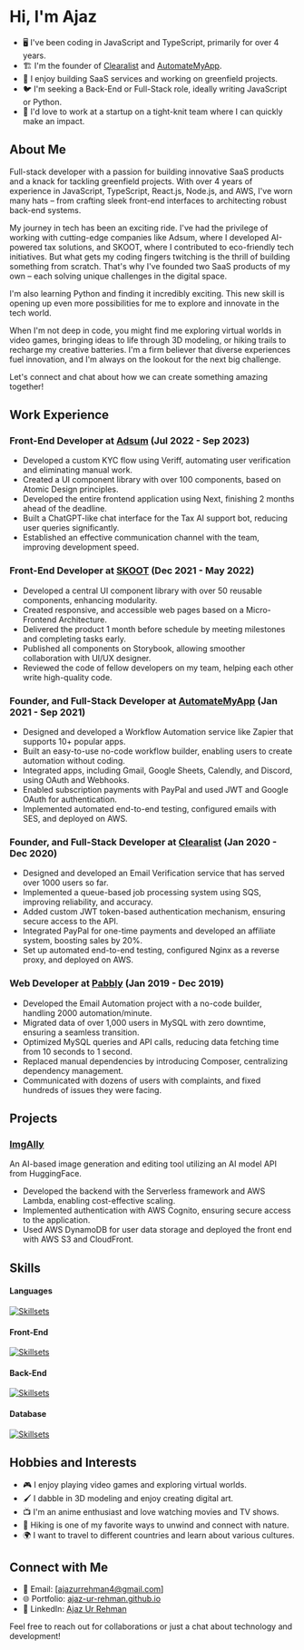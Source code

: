 # Hi, I'm Ajaz

* 🖥️ I've been coding in JavaScript and TypeScript, primarily for over 4 years.
* 🏗️ I'm the founder of [Clearalist](https://clearalist.com) and [AutomateMyApp](https://automatemyapp.com).
* 🦀 I enjoy building SaaS services and working on greenfield projects.
* 🐦 I'm seeking a Back-End or Full-Stack role, ideally writing JavaScript or Python.
* 🎤 I'd love to work at a startup on a tight-knit team where I can quickly make an impact.

## About Me

Full-stack developer with a passion for building innovative SaaS products and a knack for tackling greenfield projects. With over 4 years of experience in JavaScript, TypeScript, React.js, Node.js, and AWS, I've worn many hats – from crafting sleek front-end interfaces to architecting robust back-end systems.

My journey in tech has been an exciting ride. I've had the privilege of working with cutting-edge companies like Adsum, where I developed AI-powered tax solutions, and SKOOT, where I contributed to eco-friendly tech initiatives. But what gets my coding fingers twitching is the thrill of building something from scratch. That's why I've founded two SaaS products of my own – each solving unique challenges in the digital space.

I'm also learning Python and finding it incredibly exciting. This new skill is opening up even more possibilities for me to explore and innovate in the tech world.

When I'm not deep in code, you might find me exploring virtual worlds in video games, bringing ideas to life through 3D modeling, or hiking trails to recharge my creative batteries. I'm a firm believer that diverse experiences fuel innovation, and I'm always on the lookout for the next big challenge.

Let's connect and chat about how we can create something amazing together!

## Work Experience

### Front-End Developer at [Adsum](https://adsum-works.com) (Jul 2022 - Sep 2023)
* Developed a custom KYC flow using Veriff, automating user verification and eliminating manual work.
* Created a UI component library with over 100 components, based on Atomic Design principles.
* Developed the entire frontend application using Next, finishing 2 months ahead of the deadline.
* Built a ChatGPT-like chat interface for the Tax AI support bot, reducing user queries significantly.
* Established an effective communication channel with the team, improving development speed.

### Front-End Developer at [SKOOT](https://skoot.eco) (Dec 2021 - May 2022)
* Developed a central UI component library with over 50 reusable components, enhancing modularity.
* Created responsive, and accessible web pages based on a Micro-Frontend Architecture.
* Delivered the product 1 month before schedule by meeting milestones and completing tasks early.
* Published all components on Storybook, allowing smoother collaboration with UI/UX designer.
* Reviewed the code of fellow developers on my team, helping each other write high-quality code.

### Founder, and Full-Stack Developer at [AutomateMyApp](https://automatemyapp.com) (Jan 2021 - Sep 2021)
* Designed and developed a Workflow Automation service like Zapier that supports 10+ popular apps.
* Built an easy-to-use no-code workflow builder, enabling users to create automation without coding.
* Integrated apps, including Gmail, Google Sheets, Calendly, and Discord, using OAuth and Webhooks.
* Enabled subscription payments with PayPal and used JWT and Google OAuth for authentication.
* Implemented automated end-to-end testing, configured emails with SES, and deployed on AWS.

### Founder, and Full-Stack Developer at [Clearalist](https://clearalist.com) (Jan 2020 - Dec 2020)
* Designed and developed an Email Verification service that has served over 1000 users so far.
* Implemented a queue-based job processing system using SQS, improving reliability, and accuracy.
* Added custom JWT token-based authentication mechanism, ensuring secure access to the API.
* Integrated PayPal for one-time payments and developed an affiliate system, boosting sales by 20%.
* Set up automated end-to-end testing, configured Nginx as a reverse proxy, and deployed on AWS.

### Web Developer at [Pabbly](https://pabbly.com/email-marketing) (Jan 2019 - Dec 2019)
* Developed the Email Automation project with a no-code builder, handling 2000 automation/minute.
* Migrated data of over 1,000 users in MySQL with zero downtime, ensuring a seamless transition.
* Optimized MySQL queries and API calls, reducing data fetching time from 10 seconds to 1 second.
* Replaced manual dependencies by introducing Composer, centralizing dependency management.
* Communicated with dozens of users with complaints, and fixed hundreds of issues they were facing.

## Projects

### [ImgAlly](https://imgally.com)
An AI-based image generation and editing tool utilizing an AI model API from HuggingFace.

* Developed the backend with the Serverless framework and AWS Lambda, enabling cost-effective scaling.
* Implemented authentication with AWS Cognito, ensuring secure access to the application.
* Used AWS DynamoDB for user data storage and deployed the front end with AWS S3 and CloudFront.

## Skills

#### Languages
[![Skillsets](https://skillicons.dev/icons?i=js,ts,py)](https://skillicons.dev)

#### Front-End
[![Skillsets](https://skillicons.dev/icons?i=react,vue,nextjs,nuxtjs,vite)](https://skillicons.dev)

#### Back-End
[![Skillsets](https://skillicons.dev/icons?i=nodejs,express,nestjs,flask,aws)](https://skillicons.dev)

#### Database
[![Skillsets](https://skillicons.dev/icons?i=mysql,postgres,mongodb)](https://skillicons.dev)

## Hobbies and Interests

* 🎮 I enjoy playing video games and exploring virtual worlds.
* 🖌️ I dabble in 3D modeling and enjoy creating digital art.
* 📺 I'm an anime enthusiast and love watching movies and TV shows.
* 🥾 Hiking is one of my favorite ways to unwind and connect with nature.
* 🌍 I want to travel to different countries and learn about various cultures.

## Connect with Me

* 📧 Email: [ajazurrehman4@gmail.com]
* 🌐 Portfolio: [ajaz-ur-rehman.github.io](https://ajaz-ur-rehman.github.io)
* 🔗 LinkedIn: [Ajaz Ur Rehman](https://www.linkedin.com/in/ajaz-ur-rehman)

Feel free to reach out for collaborations or just a chat about technology and development!
